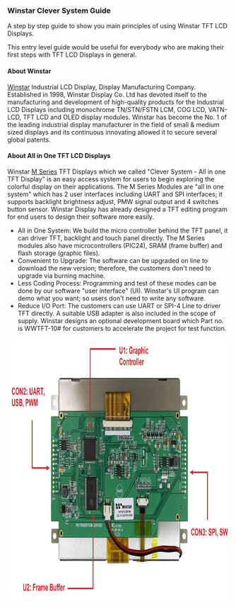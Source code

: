 ### Winstar Clever System Guide

A step by step guide to show you main principles of using Winstar TFT LCD Displays.

This entry level guide would be useful for everybody who are making their first steps with TFT LCD Displays in general. 

#### About Winstar

[Winstar](https://www.winstar.com.tw/company/about_us.html) Industrial LCD Display, Display Manufacturing Company. 
Established in 1998, Winstar Display Co. Ltd has devoted itself to the manufacturing and development of high-quality products for the Industrial LCD Displays including monochrome TN/STN/FSTN LCM, COG LCD, VATN-LCD, TFT LCD and OLED display modules. Winstar has become the No. 1 of the leading industrial display manufacturer in the field of small & medium sized displays and its continuous innovating allowed it to secure several global patents.

#### About All in One TFT LCD Displays

Winstar [M Series](https://www.winstar.com.tw/products/tft-lcd/clever-system-tft.html) TFT Displays which we called "Clever System - All in one TFT Display" is an easy access system for users to begin exploring the colorful display on their applications. The M Series Modules are "all in one system" which has 2 user interfaces including UART and SPI interfaces; it supports backlight brightness adjust, PMW signal output and 4 switches button sensor. Winstar Display has already designed a TFT editing program for end users to design their software more easily.

- All in One System: We build the micro controller behind the TFT panel, it can driver TFT, backlight and touch panel directly. The M Series modules also have microcontrollers (PIC24), SRAM (frame buffer) and flash storage (graphic files).
- Convenient to Upgrade: The software can be upgraded on line to download the new version; therefore, the customers don't need to upgrade via burning machine.
- Less Coding Process: Programming and test of these modes can be done by our software "user interface" (UI). Winstar's UI program can demo what you want; so users don't need to write any software.
- Reduce I/O Port: The customers can use UART or SPI-4 Line to driver TFT directly. A suitable USB adapter is also included in the scope of supply.
Winstar designs an optional development board which Part no. is WWTFT-10# for customers to accelerate the project for test function.

<p align="center">
  <img width="843" height="596" src="https://github.com/kamval/WINSTAR-WFxx/blob/master/WFxx%20Documents/WF57MTIBCDRT0-exp.jpg">
</p>

